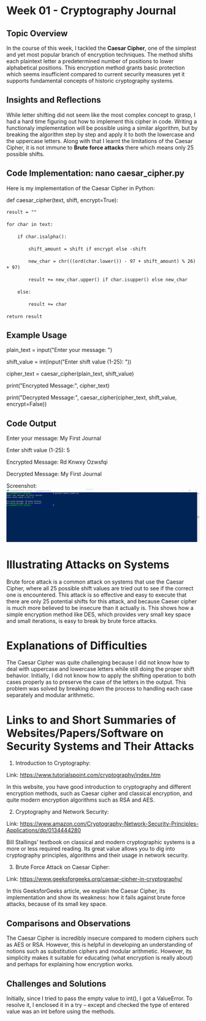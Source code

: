 # Week 01 - Cryptography Journal

## Topic Overview
In the course of this week, I tackled the **Caesar Cipher**, one of the simplest and yet most popular branch of encryption techniques. The method shifts each plaintext letter a predetermined number of positions to lower alphabetical positions. This encryption method grants basic protection which seems insufficient compared to current security measures yet it supports fundamental concepts of historic cryptography systems.
## Insights and Reflections
While letter shifting did not seem like the most complex concept to grasp, I had a hard time figuring out how to implement this cipher in code. Writing a functionaly implementation will be possible using a similar algorithm, but by breaking the algorithm step by step and apply it to both the lowercase and the uppercase letters. Along with that I learnt the limitations of the Caesar Cipher, it is not immune to **Brute force attacks** there which means only 25 possible shifts.
## Code Implementation: nano caesar_cipher.py
Here is my implementation of the Caesar Cipher in Python:

def caesar_cipher(text, shift, encrypt=True):

    result = ""
    
    for char in text:
    
        if char.isalpha():
        
            shift_amount = shift if encrypt else -shift
            
            new_char = chr(((ord(char.lower()) - 97 + shift_amount) % 26) + 97)
            
            result += new_char.upper() if char.isupper() else new_char
            
        else:
        
            result += char
            
    return result

## Example Usage
plain_text = input("Enter your message: ")

shift_value = int(input("Enter shift value (1-25): "))

cipher_text = caesar_cipher(plain_text, shift_value)

print("Encrypted Message:", cipher_text)

print("Decrypted Message:", caesar_cipher(cipher_text, shift_value, encrypt=False))

## Code Output

Enter your message: My First Journal

Enter shift value (1-25): 5

Encrypted Message: Rd Knwxy Ozwsfqi

Decrypted Message: My First Journal

Screenshot: 
![Image Description](./images/week01_screenshot.png)

# Illustrating Attacks on Systems
Brute force attack is a common attack on systems that use the Caesar Cipher, where all 25 possible shift values are tried out to see if the correct one is encountered. This attack is so effective and easy to execute that there are only 25 potential shifts for this attack, and because Caeser cipher is much more believed to be insecure than it actually is. This shows how a simple encryption method like DES, which provides very small key space and small iterations, is easy to break by brute force attacks.

# Explanations of Difficulties
The Caesar Cipher was quite challenging because I did not know how to deal with uppercase and lowercase letters while still doing the proper shift behavior. Initially, I did not know how to apply the shifting operation to both cases properly as to preserve the case of the letters in the output. This problem was solved by breaking down the process to handling each case separately and modular arithmetic.


# Links to and Short Summaries of Websites/Papers/Software on Security Systems and Their Attacks

1. Introduction to Cryptography:

Link: https://www.tutorialspoint.com/cryptography/index.htm

In this website, you have good introduction to cryptography and different encryption methods, such as Caesar cipher and classical encryption, and quite modern encryption algorithms such as RSA and AES.

2. Cryptography and Network Security:

Link: https://www.amazon.com/Cryptography-Network-Security-Principles-Applications/dp/0134444280

Bill Stallings’ textbook on classical and modern cryptographic systems is a more or less required reading. Its great value allows you to dig into cryptography principles, algorithms and their usage in network security.

3. Brute Force Attack on Caesar Cipher:

Link: https://www.geeksforgeeks.org/caesar-cipher-in-cryptography/

In this GeeksforGeeks article, we explain the Caesar Cipher, its implementation and show its weakness: how it fails against brute force attacks, because of its small key space.
## Comparisons and Observations
The Caesar Cipher is incredibly insecure compared to modern ciphers such as AES or RSA. However, this is helpful in developing an understanding of notions such as substitution ciphers and modular arithmetic. However, its simplicity makes it suitable for educating (what encryption is really about) and perhaps for explaining how encryption works.
## Challenges and Solutions
Initially, since I tried to pass the empty value to int(), I got a ValueError. To resolve it, I enclosed it in a try – except and checked the type of entered value was an int before using the methods.



